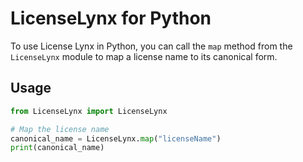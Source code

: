 # LicenseLynx for Python

To use License Lynx in Python, you can call the ``map`` method from the ``LicenseLynx`` module to map a license name to its canonical form.

## Usage

```python
from LicenseLynx import LicenseLynx

# Map the license name
canonical_name = LicenseLynx.map("licenseName")
print(canonical_name)
```
